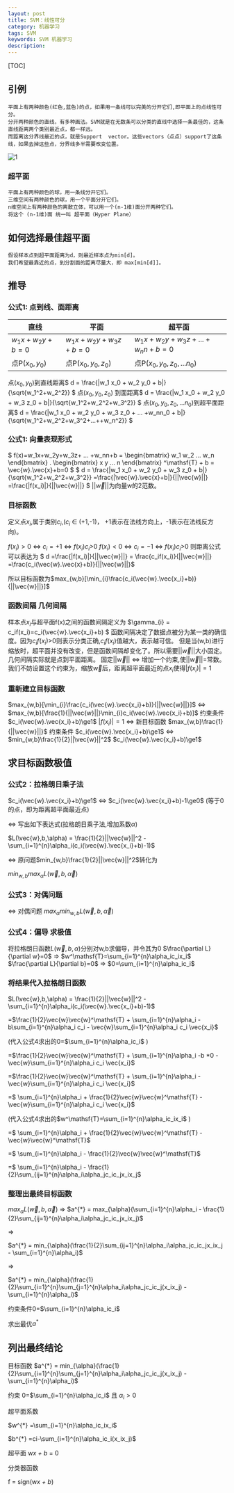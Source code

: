 ```yaml
---
layout: post
title: SVM：线性可分
category: 机器学习
tags: SVM
keywords: SVM 机器学习
description: 
---
```


[TOC]

## 引例
    平面上有两种颜色(红色,蓝色)的点，如果用一条线可以完美的分开它们,即平面上的点线性可分。
    分开两种颜色的直线，有多种画法。SVM就是在无数条可以分类的直线中选择一条最佳的，这条直线距离两个类别最近点，都一样远。  
    而距离这分界线最近的点，就是Support  vector。这些vectors（点点）support了这条线，如果去掉这些点，分界线多半需要改变位置。
    
![1](/public/img/machineL/svm/p_01.png)

### 超平面
    平面上有两种颜色的球，用一条线分开它们。
    三维空间有两种颜色的球，用一个平面分开它们。
    n维空间上有两种颜色的离散立体，可以用一个(n-1维)面分开两种它们。
    将这个 (n-1维)面 统一叫 超平面（Hyper Plane）

## 如何选择最佳超平面
    假设样本点到超平面距离为d，则最近样本点为min[d]。
    我们希望最靠近的点，到分割面的距离尽量大，即 max[min[d]]。

## 推导

### 公式1: 点到线、面距离 

|       直线      |         平面         |             超平面              |
|-----------------|----------------------|---------------------------------|
| $w_1x+w_2y+b=0$ | $w_1x+w_2y+w_3z+b=0$ | $w_1x+w_2y+w_3z+ ... +w_nn+b=0$ |
| 点P($x_0,y_0$)  | 点P($x_0,y_0,z_0$)   | 点P($x_0,y_0,z_0,...n_0$)       |

点($x_0,y_0$)到直线距离$
d = \frac{|w_1 x_0 + w_2 y_0 + b|}{\sqrt{w_1^2+w_2^2}}
$
点($x_0,y_0,z_0$) 到面距离$
d = \frac{|w_1 x_0 + w_2 y_0 + w_3 z_0 + b|}{\sqrt{w_1^2+w_2^2+w_3^2}}
$
点($x_0,y_0,z_0,...n_0$)到超平面距离$
d = \frac{|w_1 x_0 + w_2 y_0 + w_3 z_0 + ... +w_nn_0 + b|}{\sqrt{w_1^2+w_2^2+w_3^2+...++w_n^2}}
$
### 公式1: 向量表现形式
$
f(x)=w_1x+w_2y+w_3z+ ... +w_nn+b 
 =  \begin{bmatrix}
      w_1 w_2 ... w_n
    \end{bmatrix} . 
    \begin{bmatrix}
      x y ... n
    \end{bmatrix}
    ^\mathsf{T} + b
 = \vec{w}.\vec{x}+b=0
$
$
d = \frac{|w_1 x_0 + w_2 y_0 + w_3 z_0 + b|}{\sqrt{w_1^2+w_2^2+w_3^2}}
  =\frac{|\vec{w}.\vec{x}+b|}{||\vec{w}||}
  =\frac{|f(x_i)|}{||\vec{w}||} 
$
$||\vec{w}||$为向量w的2范数。


### 目标函数
定义点$x_i$,属于类别$c_i$,($c_i$ $\in$ (+1,-1)， +1表示在法线方向上，-1表示在法线反方向)。
 
$f(x_i)>0$  $\Longleftrightarrow$ $c_i=+1$ $\Longleftrightarrow$ $f(x_i)c_i$>0
$f(x_i)<0$  $\Longleftrightarrow$ $c_i=-1$ $\Longleftrightarrow$ $f(x_i)c_i$>0
则距离公式可以表达为 $ d =\frac{|f(x_i)|}{||\vec{w}||} = \frac{c_if(x_i)}{||\vec{w}||} =\frac{c_i(\vec{w}.\vec{x}+b)}{||\vec{w}||}$

所以目标函数为$max_{w,b}[\min_{i}\frac{c_i(\vec{w}.\vec{x_i}+b)}{||\vec{w}||}]$


### 函数间隔 几何间隔
样本点$x_{i}$与超平面f(x)之间的函数间隔定义为
$\gamma_{i} = c_if(x_i)=c_i(\vec{w}.\vec{x_i}+b) $ 
函数间隔决定了数据点被分为某一类的确信度。因为$c_if(x_i)$>0则表示分类正确,$c_if(x_i)$值越大，表示越可信。
但是当(w,b)进行缩放时，超平面并没有改变，但是函数间隔却变化了。所以需要$||\vec{w}||$大小固定。
几何间隔实际就是点到平面距离。
固定$||\vec{w}||$ $\Longleftrightarrow$ 增加一个约束,使$||\vec{w}||$=常数。
我们不妨设置这个约束为，缩放$\vec{w}$后，距离超平面最近的点$x_{i}$使得$|f(x_i)|=1$

### 重新建立目标函数
$max_{w,b}[\min_{i}\frac{c_i(\vec{w}.\vec{x_i}+b)}{||\vec{w}||}]$
$\Longleftrightarrow$
$max_{w,b}[\frac{1}{||\vec{w}||}\min_{i}c_i(\vec{w}.\vec{x_i}+b)]$
约束条件
$c_i(\vec{w}.\vec{x_i}+b)\ge1$
$|f(x_i)|=1$
$\Longleftrightarrow$
新目标函数
$max_{w,b}\frac{1}{||\vec{w}||}$
约束条件
$c_i(\vec{w}.\vec{x_i}+b)\ge1$
$\Longleftrightarrow$
$min_{w,b}\frac{1}{2}||\vec{w}||^2$
$c_i(\vec{w}.\vec{x_i}+b)\ge1$

## 求目标函数极值
### 公式2：拉格朗日乘子法
$c_i(\vec{w}.\vec{x_i}+b)\ge1$
$\Longleftrightarrow$
$c_i(\vec{w}.\vec{x_i}+b)-1\ge0$ (等于0的点，即为距离超平面最近点)

$\Longleftrightarrow$ 写出如下表达式(拉格朗日乘子法,增加系数$\alpha$)

$L(\vec{w},b,\alpha) = \frac{1}{2}||\vec{w}||^2 - \sum_{i=1}^{n}\alpha_i(c_i(\vec{w}.\vec{x_i}+b)-1)$

$\Longleftrightarrow$ 原问题$min_{w,b}\frac{1}{2}||\vec{w}||^2$转化为

$min_{w,b}max_{\alpha}L(\vec{w},b,\vec{\alpha})$

### 公式3：对偶问题

$\Longleftrightarrow$ 对偶问题
$max_{\alpha}min_{w,b}L(\vec{w},b,\vec{\alpha})$

### 公式4：偏导 求极值
将拉格朗日函数$L(\vec{w},b,\alpha)$分别对w,b求偏导，并令其为0
$\frac{\partial L}{\partial w}=0$ $\Longrightarrow$ $w^\mathsf{T}=\sum_{i=1}^{n}\alpha_ic_ix_i$
$\frac{\partial L}{\partial b}=0$ $\Longrightarrow$ $0=\sum_{i=1}^{n}\alpha_ic_i$ 

### 将结果代入拉格朗日函数
$L(\vec{w},b,\alpha) = \frac{1}{2}||\vec{w}||^2 - \sum_{i=1}^{n}\alpha_i(c_i(\vec{w}.\vec{x_i}+b)-1)$

=$\frac{1}{2}\vec{w}\vec{w}^\mathsf{T} + \sum_{i=1}^{n}\alpha_i -b\sum_{i=1}^{n}\alpha_i c_i - \vec{w}\sum_{i=1}^{n}\alpha_i c_i \vec{x_i}$

(代入公式4求出的0=$\sum_{i=1}^{n}\alpha_ic_i$ )

=$\frac{1}{2}\vec{w}\vec{w}^\mathsf{T} + \sum_{i=1}^{n}\alpha_i -b *0 - \vec{w}\sum_{i=1}^{n}\alpha_i c_i \vec{x_i}$

=$\frac{1}{2}\vec{w}\vec{w}^\mathsf{T} + \sum_{i=1}^{n}\alpha_i - \vec{w}\sum_{i=1}^{n}\alpha_i c_i \vec{x_i}$

=$ \sum_{i=1}^{n}\alpha_i + \frac{1}{2}\vec{w}\vec{w}^\mathsf{T} - \vec{w}\sum_{i=1}^{n}\alpha_i c_i \vec{x_i}$

(代入公式4求出的$w^\mathsf{T}=\sum_{i=1}^{n}\alpha_ic_ix_i$ )

=$ \sum_{i=1}^{n}\alpha_i + \frac{1}{2}\vec{w}\vec{w}^\mathsf{T} - \vec{w}\vec{w}^\mathsf{T}$

=$ \sum_{i=1}^{n}\alpha_i - \frac{1}{2}\vec{w}\vec{w}^\mathsf{T}$

=$ \sum_{i=1}^{n}\alpha_i - \frac{1}{2}\sum_{ij=1}^{n}\alpha_i\alpha_jc_ic_jx_ix_j$

### 整理出最终目标函数
$max_{\alpha}L(\vec{w},b,\vec{\alpha})$  $\Longrightarrow$ 
$a^{*} = max_{\alpha}(\sum_{i=1}^{n}\alpha_i - \frac{1}{2}\sum_{ij=1}^{n}\alpha_i\alpha_jc_ic_jx_ix_j)$

$\Longrightarrow$ 

$a^{*} = min_{\alpha}(\frac{1}{2}\sum_{ij=1}^{n}\alpha_i\alpha_jc_ic_jx_ix_j - \sum_{i=1}^{n}\alpha_i)$

$\Longrightarrow$ 

$a^{*} = min_{\alpha}(\frac{1}{2}\sum_{i=1}^{n}\sum_{j=1}^{n}\alpha_i\alpha_jc_ic_j(x_ix_j) - \sum_{i=1}^{n}\alpha_i)$


约束条件0=$\sum_{i=1}^{n}\alpha_ic_i$

求出最优$a^{*}$

## 列出最终结论

目标函数 $a^{*} = min_{\alpha}(\frac{1}{2}\sum_{i=1}^{n}\sum_{j=1}^{n}\alpha_i\alpha_jc_ic_j(x_ix_j) - \sum_{i=1}^{n}\alpha_i)$

约束 0=$\sum_{i=1}^{n}\alpha_ic_i$  且 $\alpha_i>0$


超平面系数

$w^{*} =\sum_{i=1}^{n}\alpha_ic_ix_i$

$b^{*} =ci-\sum_{i=1}^{n}\alpha_ic_i(x_ix_j)$

超平面
w*x  + b* = 0

分类器函数

f = sign(w*x  + b*)




